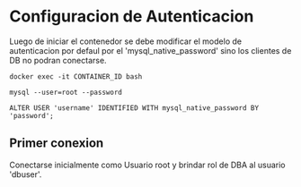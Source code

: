 # Configuracion de Autenticacion

Luego de iniciar el contenedor se debe modificar el modelo de autenticacion por defaul por el 'mysql_native_password' sino los clientes de DB no podran conectarse.

    docker exec -it CONTAINER_ID bash

    mysql --user=root --password

    ALTER USER 'username' IDENTIFIED WITH mysql_native_password BY 'password';

## Primer conexion
Conectarse inicialmente como Usuario root y brindar rol de DBA al usuario 'dbuser'.

